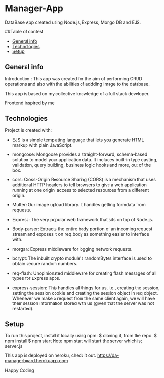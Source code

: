 # Manager-App

DataBase App created using Node.js, Express, Mongo DB and EJS.

##Table of contest
* [General info](#general-info)
* [Technologies](#technologies)
* [Setup](#setup)

## General info
Introduction :
This app was created for the aim of performing CRUD operations and also with the abilities of addding image to the database.

This app is based on my collective knowledge of a full stack developer.

Frontend inspired by me.


## Technologies
Project is created with:
* EJS is a simple templating language that lets you generate HTML markup with plain JavaScript.

* mongoose: Mongoose provides a straight-forward, schema-based solution to model your application data. It includes built-in type casting, validation, query building, business logic hooks and more, out of the box.

* cors: Cross-Origin Resource Sharing (CORS) is a mechanism that uses additional HTTP headers to tell browsers to give a web application running at one origin, access to selected resources from a different origin. 

* Multer: Our image upload library. It handles getting formdata from requests. 

* Express: The very popular web framework that sits on top of Node.js.

* Body-parser: Extracts the entire body portion of an incoming request stream and exposes it on req.body as something easier to interface with.

* morgan: Express middleware for logging network requests.

* bcrypt: The inbuilt crypto module's randomBytes interface is used to obtain secure random numbers.

* req-flash: Unopinionated middleware for creating flash messages of all types for Express apps.

* express-session: This handles all things for us, i.e., creating the session, setting the session cookie and creating the session object in req object. Whenever we make a request from the same client again, we will have their session information stored with us (given that the server was not restarted).


## Setup
To run this project, install it locally using npm:
$ cloning it, from the repo.
$ npm install
$ npm start
Note npm start will start the server which is; server.js



This app is deployed on heroku, check it out.
https://da-managerboard.herokuapp.com



Happy Coding








